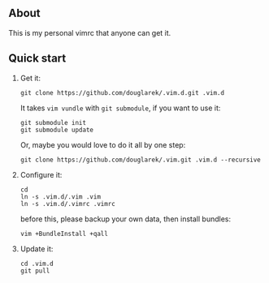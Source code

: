 ## About

This is my personal vimrc that anyone can get it.

## Quick start

1. Get it:

     ```
     git clone https://github.com/douglarek/.vim.d.git .vim.d
     ```
     It takes `vim vundle` with `git submodule`, if you want to use it:

     ```
     git submodule init
     git submodule update
     ```
     Or, maybe you would love to do it all by one step:
     ```
     git clone https://github.com/douglarek/.vim.git .vim.d --recursive
     ```

2. Configure it:

    ```
    cd
    ln -s .vim.d/.vim .vim
    ln -s .vim.d/.vimrc .vimrc
    ```
    before this, please backup your own data, then install bundles:
    ```
    vim +BundleInstall +qall
    ```

3. Update it:

    ```
    cd .vim.d
    git pull
    ```
